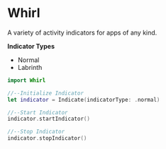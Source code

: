 # Whirl
A variety of activity indicators for apps of any kind.

**Indicator Types**
- Normal
- Labrinth


```swift
import Whirl
```

```swift
//--Initialize Indicator
let indicator = Indicate(indicatorType: .normal)

//--Start Indicator
indicator.startIndicator()

//--Stop Indicator
indicator.stopIndicator()
```
